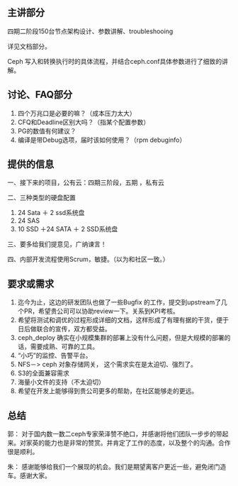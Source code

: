 ## 主讲部分

四期二阶段150台节点架构设计、参数讲解、troubleshooing

详见文档部分。

Ceph  写入和转换执行时的具体流程，并结合ceph.conf具体参数进行了细致的讲解。

## 讨论、FAQ部分

1. 四个万兆口是必要的嘛？（成本压力太大）
2. CFQ和Deadline区别大吗？（指某个配置参数）
3. PG的数值有何建议？
4. 编译是带Debug选项，届时该如何使用？（rpm debuginfo）


## 提供的信息

一、接下来的项目，公有云：四期三阶段，五期 ，私有云

二、三种类型的硬盘配置

1. 24 Sata ＋ 2 ssd系统盘
2. 24 SAS
3. 10 SSD ＋24 SATA ＋ 2 SSD系统盘

三、要多给我们提意见，广纳谏言！

四、内部开发流程使用Scrum，敏捷。（以为和社区一致。）





## 要求或需求

1. 迄今为止，这边的研发团队也做了一些Bugfix 的工作，提交到upstream了几个PR，希望贵公司可以协助review一下。关系到KPI考核。
2. 希望将测试和调优的过程形成详细的文档，这样形成了有理有据的干货，便于日后做联合的宣传，双方都受益。
3. ceph_deploy 确实在小规模集群的部署上没有什么问题，但是大规模的部署的话，需要成熟、可靠的工具。
4. “小巧”的监控、告警平台。
5. NFS－> ceph 对象存储网关， 这个需求实在是太迫切、强烈了。
6. S3的全面兼容需求
7. 海量小文件的支持（不太迫切）
8. 希望在开发上能够得到贵公司更多的帮助，在社区能够走的更远。


## 总结

郭： 对于国内数一数二ceph专家荣泽赞不绝口，并感谢将他们团队一步步的带起来。对家英的能力也是非常的赞赏。并肯定了工作的态度，以及整个的沟通。合作很是顺利。

朱： 感谢能够给我们一个展现的机会。我们是期望离客户更近一些，避免闭门造车。感谢大家。